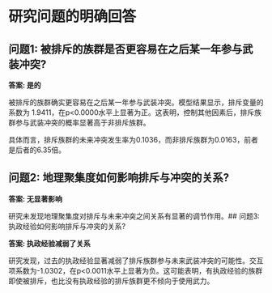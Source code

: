 # 研究问题的明确回答

## 问题1: 被排斥的族群是否更容易在之后某一年参与武装冲突?

**答案: 是的**

被排斥的族群确实更容易在之后某一年参与武装冲突。模型结果显示，排斥变量的系数为 1.9411，在p<0.0000水平上显著为正。这表明，控制其他因素后，排斥族群参与武装冲突的概率显著高于非排斥族群。

具体而言，排斥族群的未来冲突发生率为0.1036，而非排斥族群为0.0163，前者是后者的6.35倍。

## 问题2: 地理聚集度如何影响排斥与冲突的关系?

**答案: 无显著影响**

研究未发现地理聚集度对排斥与未来冲突之间关系有显著的调节作用。## 问题3: 执政经验如何影响排斥与冲突的关系?

**答案: 执政经验减弱了关系**

研究发现，过去的执政经验显著减弱了排斥族群参与未来武装冲突的可能性。交互项系数为-1.0302，在p<0.0011水平上显著为负。这可能表明，有执政经验的族群即使被排斥，也比没有执政经验的排斥族群更不倾向于使用武力。

